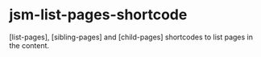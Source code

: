 # jsm-list-pages-shortcode
[list-pages], [sibling-pages] and [child-pages] shortcodes to list pages in the content.
